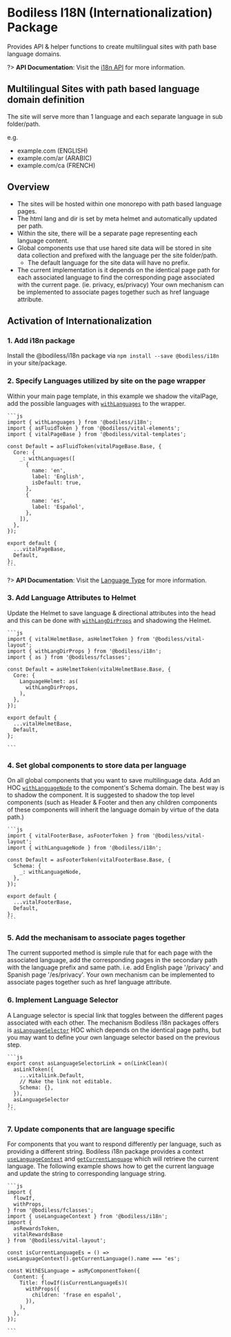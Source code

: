 # Bodiless I18N (Internationalization) Package

Provides API & helper functions to create multilingual sites with path base
language domains.

?> **API Documentation**: Visit the
[i18n API](../../../Development/API/@bodiless/i18n/README) for
more information.

## Multilingual Sites with path based language domain definition

The site will serve more than 1 language and each separate language in sub folder/path.

e.g.

* example.com (ENGLISH)
* example.com/ar (ARABIC)
* example.com/ca (FRENCH)

## Overview

* The sites will be hosted within one monorepo with path based language pages.
* The html lang and dir is set by meta helmet and automatically updated per path.
* Within the site, there will be a separate page representing each language
  content.
* Global components use that use hared site data will be stored in site data
  collection and prefixed with the language per the site folder/path.
  * The default language for the site data will have no prefix.
* The current implementation is it depends on the identical page path for each
  associated language to find the corresponding page associated with the current
  page. (ie. privacy, es/privacy) Your own mechanism can be implemented to
  associate pages together such as href language attribute.

## Activation of Internationalization

### 1. Add i18n package

Install the @bodiless/i18n package via `npm install --save @bodiless/i18n` in
your site/package.

### 2. Specify Languages utilized by site on the page wrapper

Within your main page template, in this example we shadow the vitalPage, add the
possible languages with
[`withLanguages`](../../../Development/API/@bodiless/i18n/README?id=withlanguages)
to the wrapper.

    ```js
    import { withLanguages } from '@bodiless/i18n';
    import { asFluidToken } from '@bodiless/vital-elements';
    import { vitalPageBase } from '@bodiless/vital-templates';

    const Default = asFluidToken(vitalPageBase.Base, {
      Core: {
        _: withLanguages([
          {
            name: 'en',
            label: 'English',
            isDefault: true,
          },
          {
            name: 'es',
            label: 'Español',
          },
        ]),
      },
    });

    export default {
      ...vitalPageBase,
      Default,
    };
    ```

?> **API Documentation**: Visit the
[Language Type](../../../Development/API/@bodiless/i18n/README?id=language) for
more information.

### 3. Add Language Attributes to Helmet

Update the Helmet to save language & directional attributes into the head and
this can be done with
[`withLangDirProps`](../../../Development/API/@bodiless/i18n/README?id=withlangdirprops)
and shadowing the Helmet.

    ```js
    import { vitalHelmetBase, asHelmetToken } from '@bodiless/vital-layout';
    import { withLangDirProps } from '@bodiless/i18n';
    import { as } from '@bodiless/fclasses';

    const Default = asHelmetToken(vitalHelmetBase.Base, {
      Core: {
        LanguageHelmet: as(
          withLangDirProps,
        ),
      },
    });

    export default {
      ...vitalHelmetBase,
      Default,
    };

    ```

### 4. Set global components to store data per language

On all global components that you want to save multilinguage data. Add an HOC
[`withLanguageNode`](../../../Development/API/@bodiless/i18n/README?id=withlanguagenode)
to the component's Schema domain. The best way is to shadow the component. It is
suggested to shadow the top level components (such as Header & Footer and then
any children components of these components will inherit the language domain by
virtue of the data path.)

    ```js
    import { vitalFooterBase, asFooterToken } from '@bodiless/vital-layout';
    import { withLanguageNode } from '@bodiless/i18n';

    const Default = asFooterToken(vitalFooterBase.Base, {
      Schema: {
        _: withLanguageNode,
      },
    });

    export default {
      ...vitalFooterBase,
      Default,
    };
    ```

### 5. Add the mechanisam to associate pages together

The current supported method is simple rule that for each page with the
associated language, add the corresponding pages in the secondary path with the
language prefix and same path. i.e. add English page '/privacy' and Spanish page
'/es/privacy'. Your own mechanism can be implemented to associate pages together
such as href language attribute.

### 6. Implement Language Selector

A Language selector is special link that toggles between the different pages
associated with each other. The mechanism Bodiless i18n packages offers is
[`asLanguageSelector`](../../../Development/API/@bodiless/i18n/README?id=aslanguageselector)
HOC which depends on the identical page paths, but you may want to define your
own language selector based on the previous step.

    ```js
    export const asLanguageSelectorLink = on(LinkClean)(
      asLinkToken({
        ...vitalLink.Default,
        // Make the link not editable.
        Schema: {},
      }),
      asLanguageSelector
    );
    ```

### 7. Update components that are language specific

For components that you want to respond differently per language, such as
providing a different string. Bodiless i18n package provides a context
[`useLanguageContext`](../../../Development/API/@bodiless/i18n/README?id=uselanguagecontext)
and
[`getCurrentLanguage`](../../../Development/API/@bodiless/i18n/README?id=getcurrentlanguage)
which will retrieve the current language. The following example shows how to get
the current language and update the string to corresponding language string.

    ```js
    import {
      flowIf,
      withProps,
    } from '@bodiless/fclasses';
    import { useLanguageContext } from '@bodiless/i18n';
    import {
      asRewardsToken,
      vitalRewardsBase
    } from '@bodiless/vital-layout';

    const isCurrentLanguageEs = () => useLanguageContext().getCurrentLanguage().name === 'es';

    const WithESLanguage = asMyComponentToken({
      Content: {
        Title: flowIf(isCurrentLanguageEs)(
          withProps({
            children: 'frase en español',
          }),
        ),
      },
    });

    ```
